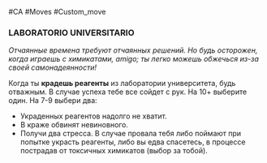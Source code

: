#CA #Moves #Custom_move

### LABORATORIO UNIVERSITARIO
*Отчаянные времена требуют отчаянных решений. Но будь осторожен, когда играешь с химикатами, amigo; ты легко можешь обжечься из-за своей самонадеянности!*

Когда ты **крадешь реагенты** из лаборатории университета, будь отважным. В случае успеха тебе все сойдет с рук. На 10+ выберите один. На 7-9 выбери два: 
-  Украденных реагентов надолго не хватит. 
-  В краже обвинят невиновного. 
-  Получи два стресса. 
В случае провала тебя либо поймают при попытке украсть реагенты, либо вы едва спасетесь, в процессе пострадав от токсичных химикатов (выбор за тобой).